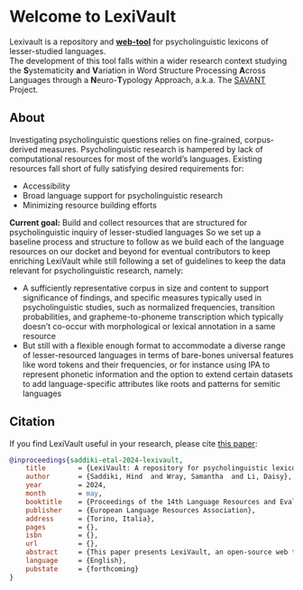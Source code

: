 # Welcome to LexiVault
Lexivault is a repository and [**web-tool**](https://lexivault.streamlit.app) for psycholinguistic lexicons of lesser-studied languages.  
The development of this tool falls within a wider research context studying the **S**ystematicity **a**nd **V**ariation in Word Structure Processing **A**cross Languages through a **N**euro-**T**ypology Approach, a.k.a. The [SAVANT](https://savant.qmul.ac.uk/) Project.

## About
Investigating psycholinguistic questions relies on fine-grained, corpus-derived measures. Psycholinguistic research is hampered by lack of computational resources for most of the world’s languages.
Existing resources fall short of fully satisfying desired requirements for:
- Accessibility
- Broad language support for psycholinguistic research 
- Minimizing resource building efforts

**Current goal:** Build and collect resources that are structured for psycholinguistic inquiry of lesser-studied languages
So we set up a baseline process and structure to follow as we build each of the language resources on our docket and beyond for eventual contributors to keep enriching LexiVault while still following a set of guidelines to keep the data relevant for psycholinguistic research, namely:
- A sufficiently representative corpus in size and content to support significance of findings, and specific measures typically used in psycholinguistic studies, such as normalized frequencies, transition probabilities, and grapheme-to-phoneme transcription which typically doesn’t co-occur with morphological or lexical annotation in a same resource 
- But still with a flexible enough format to accommodate a diverse range of lesser-resourced languages in terms of bare-bones universal features like word tokens and their frequencies, or for instance using IPA to represent phonetic information and the option to extend certain datasets to add language-specific attributes like roots and patterns for semitic languages

## Citation
If you find LexiVault useful in your research, please cite [this paper](https://lrec-coling-2024.org/list-of-accepted-papers/):
```bibtex
@inproceedings{saddiki-etal-2024-lexivault,
	title        = {LexiVault: A repository for psycholinguistic lexicons of lesser-studied languages},
	author       = {Saddiki, Hind  and Wray, Samantha  and Li, Daisy},
	year         = 2024,
	month        = may,
	booktitle    = {Proceedings of the 14th Language Resources and Evaluation Conference},
	publisher    = {European Language Resources Association},
	address      = {Torino, Italia},
	pages        = {},
	isbn         = {},
	url          = {},
	abstract     = {This paper presents LexiVault, an open-source web tool with annotated lexicons and rich retrieval capabilities primarily developed for, but not restricted to, the support of psycholinguistic research with key measures to design stimuli for low-resource languages. Psycholinguistic research relies on human responses to carefully crafted stimuli for a better understanding of the mechanisms by which we learn, store and process language. Stimuli design captures specific language properties such as frequency, morphological complexity, or stem likelihood in a part of speech, typically derived from a corpus that is representative of the average speaker’s linguistic experience. These measures are more readily available for well-resourced languages, whereas efforts for lesser-studied languages come with substantial overhead for the researcher to build corpora and calculate these measures from scratch. This stumbling block widens the gap, further skewing our modeling of the mental architecture of linguistic processing towards a small, over-represented set of the world’s languages. To lessen this burden, we designed LexiVault to be user friendly and accommodate incremental growth of new and existing low-resource language lexicons in the system through moderated community contributions while abstracting programming complexity to foster more interest from the psycholinguistics community in exploring low-resource languages.},
	language     = {English},
	pubstate     = {forthcoming}
}
```

